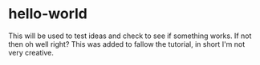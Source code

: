 # hello-world
This will be used to test ideas and check to see if something works. If not then oh well right?
This was added to fallow the tutorial, in short I'm not very creative.
